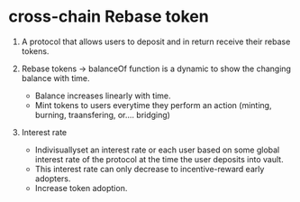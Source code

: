# cross-chain Rebase token

1. A protocol that allows users to deposit and in return receive their rebase tokens.

2. Rebase tokens -> balanceOf function is a dynamic to show the changing balance with time.
    - Balance increases linearly with time.
    - Mint tokens to users everytime they perform an action (minting, burning, traansfering, or.... bridging)

3. Interest rate
    - Indivisuallyset an interest rate or each user based on some global interest rate of the protocol at the time the user deposits into vault.
    - This interest rate can only decrease to incentive-reward early adopters.
    - Increase token adoption.
